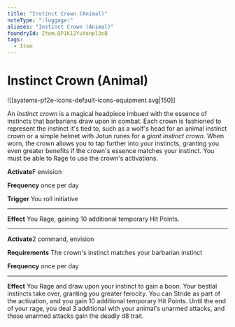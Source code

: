 ```yaml
---
title: "Instinct Crown (Animal)"
noteType: ":luggage:"
aliases: "Instinct Crown (Animal)"
foundryId: Item.QP1K12YuYonpl3cB
tags:
  - Item
---
```


# Instinct Crown (Animal)
![[systems-pf2e-icons-default-icons-equipment.svg|150]]

An _instinct crown_ is a magical headpiece imbued with the essence of instincts that barbarians draw upon in combat. Each crown is fashioned to represent the instinct it's tied to, such as a wolf's head for an animal instinct crown or a simple helmet with Jotun runes for a _giant instinct crown_. When worn, the crown allows you to tap further into your instincts, granting you even greater benefits if the crown's essence matches your instinct. You must be able to Rage to use the crown's activations.

**Activate**F envision

**Frequency** once per day

**Trigger** You roll initiative

* * *

**Effect** You Rage, gaining 10 additional temporary Hit Points.

* * *

**Activate**2 command, envision

**Requirements** The crown's instinct matches your barbarian instinct

**Frequency** once per day

* * *

**Effect** You Rage and draw upon your instinct to gain a boon. Your bestial instincts take over, granting you greater ferocity. You can Stride as part of the activation, and you gain 10 additional temporary Hit Points. Until the end of your rage, you deal 3 additional with your animal's unarmed attacks, and those unarmed attacks gain the deadly d8 trait.
